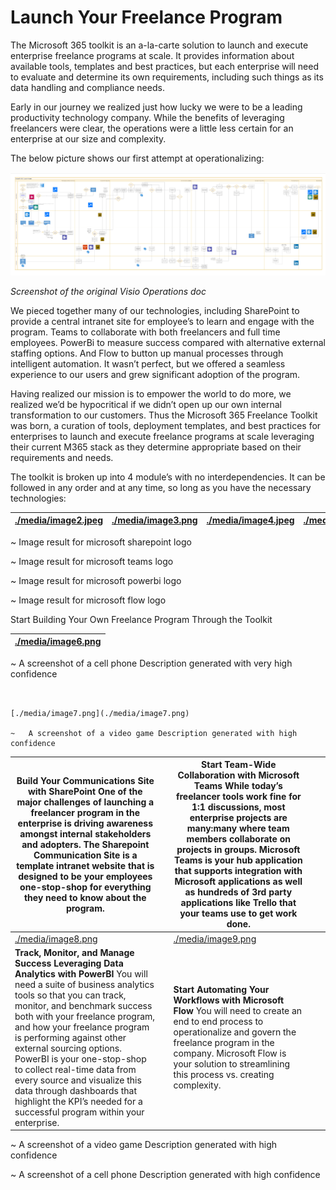 Launch Your Freelance Program
=================================

The Microsoft 365 toolkit is an a-la-carte solution to launch and execute
enterprise freelance programs at scale. It provides information about available
tools, templates and best practices, but each enterprise will need to evaluate
and determine its own requirements, including such things as its data handling
and compliance needs.

Early in our journey we realized just how lucky we were to be a leading
productivity technology company. While the benefits of leveraging freelancers
were clear, the operations were a little less certain for an enterprise at our
size and complexity.

The below picture shows our first attempt at operationalizing:

![A screenshot of a computer Description generated with very high confidence](media/6a5f3b4c803c5a688cf7bc97dc62a19a.png)

*Screenshot of the original Visio Operations doc*

We pieced together many of our technologies, including SharePoint to provide a
central intranet site for employee’s to learn and engage with the program. Teams
to collaborate with both freelancers and full time employees. PowerBi to measure
success compared with alternative external staffing options. And Flow to button
up manual processes through intelligent automation. It wasn’t perfect, but we
offered a seamless experience to our users and grew significant adoption of the
program.

Having realized our mission is to empower the world to do more, we realized we’d
be hypocritical if we didn’t open up our own internal transformation to our
customers. Thus the Microsoft 365 Freelance Toolkit was born, a curation of
tools, deployment templates, and best practices for enterprises to launch and
execute freelance programs at scale leveraging their current M365 stack as they
determine appropriate based on their requirements and needs.

The toolkit is broken up into 4 module’s with no interdependencies. It can be
followed in any order and at any time, so long as you have the necessary
technologies:

| [./media/image2.jpeg](./media/image2.jpeg) | [./media/image3.png](./media/image3.png) | [./media/image4.jpeg](./media/image4.jpeg) | [./media/image5.jpeg](./media/image5.jpeg) |
|--------------------------------------------|------------------------------------------|--------------------------------------------|--------------------------------------------|


~   Image result for microsoft sharepoint logo

~   Image result for microsoft teams logo

~   Image result for microsoft powerbi logo

~   Image result for microsoft flow logo

Start Building Your Own Freelance Program Through the Toolkit

| [./media/image6.png](./media/image6.png) |
|------------------------------------------|


~   A screenshot of a cell phone Description generated with very high confidence

     

    [./media/image7.png](./media/image7.png)

    ~   A screenshot of a video game Description generated with high confidence

| **Build Your Communications Site with SharePoint** One of the major challenges of launching a freelancer program in the enterprise is driving awareness amongst internal stakeholders and adopters. The Sharepoint Communication Site is a template intranet website that is designed to be your employees one-stop-shop for everything they need to know about the program.                                                                                                                                        |   | **Start Team-Wide Collaboration with Microsoft Teams** While today’s freelancer tools work fine for 1:1 discussions, most enterprise projects are many:many where team members collaborate on projects in groups. Microsoft Teams is your hub application that supports integration with Microsoft applications as well as hundreds of 3rd party applications like Trello that your teams use to get work done. |   |   |
|---------------------------------------------------------------------------------------------------------------------------------------------------------------------------------------------------------------------------------------------------------------------------------------------------------------------------------------------------------------------------------------------------------------------------------------------------------------------------------------------------------------------|---|-----------------------------------------------------------------------------------------------------------------------------------------------------------------------------------------------------------------------------------------------------------------------------------------------------------------------------------------------------------------------------------------------------------------|---|---|
| [./media/image8.png](./media/image8.png)                                                                                                                                                                                                                                                                                                                                                                                                                                                                            |   | [./media/image9.png](./media/image9.png)                                                                                                                                                                                                                                                                                                                                                                        |   |   |
| **Track, Monitor, and Manage Success Leveraging Data Analytics with PowerBI** You will need a suite of business analytics tools so that you can track, monitor, and benchmark success both with your freelance program, and how your freelance program is performing against other external sourcing options. PowerBI is your one-stop-shop to collect real-time data from every source and visualize this data through dashboards that highlight the KPI’s needed for a successful program within your enterprise. |   | **Start Automating Your Workflows with Microsoft Flow**  You will need to create an end to end process to operationalize and govern the freelance program in the company. Microsoft Flow is your solution to streamlining this process vs. creating complexity.                                                                                                                                                 |   |   |

~   A screenshot of a video game Description generated with high confidence

~   A screenshot of a cell phone Description generated with high confidence
